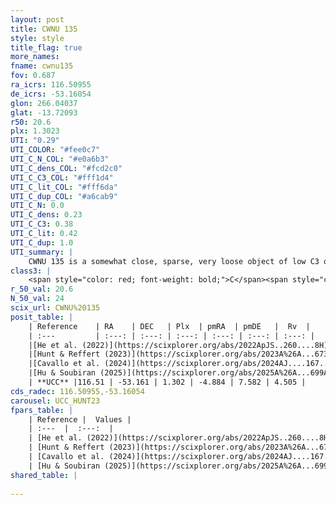 ```yaml
---
layout: post
title: CWNU 135
style: style
title_flag: true
more_names: 
fname: cwnu135
fov: 0.687
ra_icrs: 116.50955
de_icrs: -53.16054
glon: 266.04037
glat: -13.72093
r50: 20.6
plx: 1.3023
UTI: "0.29"
UTI_COLOR: "#fee0c7"
UTI_C_N_COL: "#e0a6b3"
UTI_C_dens_COL: "#fcd2c0"
UTI_C_C3_COL: "#fff1d4"
UTI_C_lit_COL: "#fff6da"
UTI_C_dup_COL: "#a6cab9"
UTI_C_N: 0.0
UTI_C_dens: 0.23
UTI_C_C3: 0.38
UTI_C_lit: 0.42
UTI_C_dup: 1.0
UTI_summary: |
    CWNU 135 is a somewhat close, sparse, very loose object of low C3 quality. It was recently reported in the literature.<br><br><span style="color: #99180f; font-weight: bold;">Warning: </span>contains less than 25 stars with <i>P>0.5</i> estimated.
class3: |
    <span style="color: red; font-weight: bold;">C</span><span style="color: #FFC300; font-weight: bold;">B</span>
r_50_val: 20.6
N_50_val: 24
scix_url: CWNU%20135
posit_table: |
    | Reference    | RA    | DEC   | Plx  | pmRA  | pmDE   |  Rv  |
    | :---         | :---: | :---: | :---: | :---: | :---: | :---: |
    |[He et al. (2022)](https://scixplorer.org/abs/2022ApJS..260....8H) | 116.351 | -53.345 | 1.32 | -4.93 | 7.68 | 17.5 |
    |[Hunt & Reffert (2023)](https://scixplorer.org/abs/2023A%26A...673A.114H) | 116.564 | -52.842 | 1.316 | -4.934 | 7.659 | 4.21 |
    |[Cavallo et al. (2024)](https://scixplorer.org/abs/2024AJ....167...12C) | 116.512 | -53.144 | 1.328 | -- | -- | -- |
    |[Hu & Soubiran (2025)](https://scixplorer.org/abs/2025A%26A...699A.246H) | 116.512 | -53.144 | -- | -- | -- | -- |
    | **UCC** |116.51 | -53.161 | 1.302 | -4.884 | 7.582 | 4.505 | 
cds_radec: 116.50955,-53.16054
carousel: UCC_HUNT23
fpars_table: |
    | Reference |  Values |
    | :---  |  :---:  |
    | [He et al. (2022)](https://scixplorer.org/abs/2022ApJS..260....8H) | `AG=0.7, m-M=9.9, logAge=7.9, Z=0.038` |
    | [Hunt & Reffert (2023)](https://scixplorer.org/abs/2023A%26A...673A.114H) | `AV50=0.202, diffAV50=0.587, MOD50=9.278, logAge50=8.25` |
    | [Cavallo et al. (2024)](https://scixplorer.org/abs/2024AJ....167...12C) | `AV50=0.02, dMod50=9.36, logAge50=8.78, [Fe/H]50=0.25` |
    | [Hu & Soubiran (2025)](https://scixplorer.org/abs/2025A%26A...699A.246H) | `MA22=-0.23, MA23f=-0.2, MZ23=-0.31, MK24=-0.22, MF24=-0.15` |
shared_table: |
    
---
```

